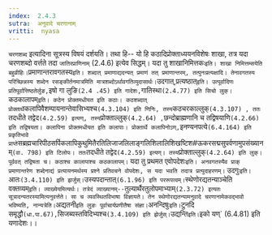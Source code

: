 ```yaml
---
index:  2.4.3
sutra:  अनुवादे चरणानाम्
vritti:  nyasa
---
```


`चरणशब्द` इत्यादिना सूत्रस्य विषयं दर्शयति। तथा हि-- यो हि कठादिप्रोक्ताध्ययनविशेषः शाखा, तत्र यदा चरणशब्दो वर्त्तते तदा `जातिरप्राणिनाम्` (2.4.6) इत्येव सिद्धम्। यदा तु शाखानिमित्तकः` इति। शाखा निमित्तम्सयेति बहुव्रीहिः। `प्रमाणान्तरावगतस्य` इति। शब्दात् प्रमाणाद्यदन्यत् प्रमाणं तत् प्रमाणान्तरम्, तत्पुनःप्रत्यक्षादि। तेनावगतस्य परिच्छिन्नस्य शब्देन रसङ्कीर्तनमात्रमिति मात्रशब्दोऽर्थावगतिव्युदासार्थः। `उदगात्,प्रत्यष्ठात्` इति। उत्पूर्वादिणः प्रतिपूर्वात्तिष्ठतेर्लुङ, `इषो गा लुङि` (2.4 .45) इति गादेशः, `गातिस्था` (2.4.77) इति सिचो लुक्। `कठकालापम्` इति। कठेन प्रोक्तमधीयत इति कठाः। कठशब्दात् प्रोक्तार्थे `कलापिवैशम्पायनान्तेवासिभ्यश्च` (4.3.104) इति णिनिः, तस्य `कठचरकाल्लुक्` (4.3.107) , ततः ` तदधीते तद्वेद` (4.2.59) इत्यण्, तस्य `प्रोक्ताल्लुक्` (4.2.64) , `छन्दोब्राह्मणानि च तद्विषयाणि` (4.2.66) इति तद्विषयता। कलापिना प्रोक्तमधीयत इति कलापाः। प्रोक्तार्थे कलापिनोऽण्, `इनण्यनपत्ये` (6.4.164) इति प्रकृतिभावे प्राप्ते `सब्रह्मचारिपीठसर्पिकलापिकुथुमितैरतिलिजाजलिलाङ्गलिशिलालिशिखष्टिश#ऊकरसद्मसुपर्वणामुपसंख्यानम्` (वा. 798) इति टिलोपः। ततः `तदधीते तद्वेद` (4.2.59) इत्यण्। तस्य `प्रोक्ताल्लुक्` (4.2.64) इति लुक्। पूर्ववत् तद्विषता च। कठाश्च कालापाश्च कठकालापम्। ` यदा तु प्रथमत एवोपदेशः` इति। अनवगतस्यैव प्राक् प्रमाणान्तरेण शब्देनाद्यं प्रत्यायनमर्थस्य प्रश्ने प्रतिवचने वोपदेशः, स यदा भवति तदात्र प्रत्युदाहरणम्। ` उदगुः` इति। `आतः` (3.4.110) इति झर्जुस्। `उस्यपदान्तात्` (6.1.96) इति पररूपत्वम्। `स्थेणोरद्यतन्याञ्चेति वक्तव्यम्` इति। व्याख्येयमित्यर्थः। तत्रेदं व्याख्यानम्-- `तुल्यार्थैरतुलोपमाभ्याम्` (2.3.72) इत्यतः सूत्रादन्यतरस्यामित्यनुवर्त्तते। सा च व्यवस्थितविभाषा विज्ञायते। तेन स्थेणोरद्यतन्यामनुवादे चरणानामेकवद्भावो भविष्यति, नान्यत्रेति। `अद्यतनी` इति लुङः पूर्वाचार्यप्रणीतैषा संज्ञा। `अनन्दिषुः` इति। `टुनदि समृद्धौ` (धा.पा.67), `सिजब्यस्तविदिभ्यश्च` (3.4.109) इति झेर्जुस्। `उद्यन्ति` इति। `इको यण्` (6.4.81) इति यणादेशः।।

